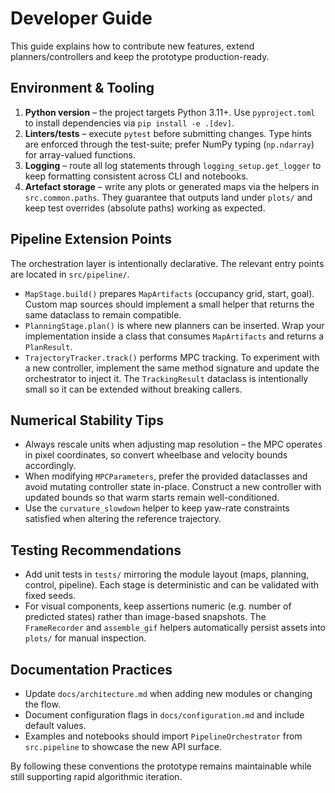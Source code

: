 # Developer Guide

This guide explains how to contribute new features, extend planners/controllers
and keep the prototype production-ready.

## Environment & Tooling

1. **Python version** – the project targets Python 3.11+. Use `pyproject.toml`
   to install dependencies via `pip install -e .[dev]`.
2. **Linters/tests** – execute `pytest` before submitting changes. Type hints
   are enforced through the test-suite; prefer NumPy typing (`np.ndarray`) for
   array-valued functions.
3. **Logging** – route all log statements through `logging_setup.get_logger` to
   keep formatting consistent across CLI and notebooks.
4. **Artefact storage** – write any plots or generated maps via the helpers in
   `src.common.paths`. They guarantee that outputs land under `plots/` and keep
   test overrides (absolute paths) working as expected.

## Pipeline Extension Points

The orchestration layer is intentionally declarative. The relevant entry points
are located in `src/pipeline/`.

- `MapStage.build()` prepares `MapArtifacts` (occupancy grid, start, goal).
  Custom map sources should implement a small helper that returns the same
  dataclass to remain compatible.
- `PlanningStage.plan()` is where new planners can be inserted. Wrap your
  implementation inside a class that consumes `MapArtifacts` and returns a
  `PlanResult`.
- `TrajectoryTracker.track()` performs MPC tracking. To experiment with a new
  controller, implement the same method signature and update the orchestrator to
  inject it. The `TrackingResult` dataclass is intentionally small so it can be
  extended without breaking callers.

## Numerical Stability Tips

- Always rescale units when adjusting map resolution – the MPC operates in pixel
  coordinates, so convert wheelbase and velocity bounds accordingly.
- When modifying `MPCParameters`, prefer the provided dataclasses and avoid
  mutating controller state in-place. Construct a new controller with updated
  bounds so that warm starts remain well-conditioned.
- Use the `curvature_slowdown` helper to keep yaw-rate constraints satisfied
  when altering the reference trajectory.

## Testing Recommendations

- Add unit tests in `tests/` mirroring the module layout (maps, planning,
  control, pipeline). Each stage is deterministic and can be validated with
  fixed seeds.
- For visual components, keep assertions numeric (e.g. number of predicted
  states) rather than image-based snapshots. The `FrameRecorder` and
  `assemble_gif` helpers automatically persist assets into `plots/` for manual
  inspection.

## Documentation Practices

- Update `docs/architecture.md` when adding new modules or changing the flow.
- Document configuration flags in `docs/configuration.md` and include default
  values.
- Examples and notebooks should import `PipelineOrchestrator` from
  `src.pipeline` to showcase the new API surface.

By following these conventions the prototype remains maintainable while still
supporting rapid algorithmic iteration.
